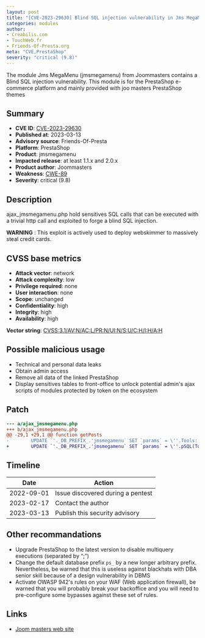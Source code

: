 ```yaml
---
layout: post
title: "[CVE-2023-29630] Blind SQL injection vulnerability in Jms MegaMenu (jmsmegamenu) PrestaShop module"
categories: modules
author:
- Creabilis.com
- TouchWeb.fr
- Friends-Of-Presta.org
meta: "CVE,PrestaShop"
severity: "critical (9.8)"
---
```


The module Jms MegaMenu (jmsmegamenu) from Joommasters contains a Blind SQL injection vulnerability.
This module is for the PrestaShop e-commerce platform and mainly provided with joo masters PrestaShop themes

## Summary

* **CVE ID**: [CVE-2023-29630](https://cve.mitre.org/cgi-bin/cvename.cgi?name=CVE-2023-29630)
* **Published at**: 2023-03-13
* **Advisory source**: Friends-Of-Presta
* **Platform**: PrestaShop
* **Product**: jmsmegamenu
* **Impacted release**: at least 1.1.x and 2.0.x
* **Product author**: Joommasters
* **Weakness**: [CWE-89](https://cwe.mitre.org/data/definitions/89.html)
* **Severity**: critical (9.8)

## Description

ajax_jmsmegamenu.php hold sensitives SQL calls that can be executed with a trivial http call and exploited to forge a blind SQL injection.

**WARNING** : This exploit is actively used to deploy webskimmer to massively steal credit cards. 

## CVSS base metrics

* **Attack vector**: network
* **Attack complexity**: low
* **Privilege required**: none
* **User interaction**: none
* **Scope**: unchanged
* **Confidentiality**: high
* **Integrity**: high
* **Availability**: high

**Vector string**: [CVSS:3.1/AV:N/AC:L/PR:N/UI:N/S:U/C:H/I:H/A:H](https://nvd.nist.gov/vuln-metrics/cvss/v3-calculator?vector=AV:N/AC:L/PR:N/UI:N/S:U/C:H/I:H/A:H)

## Possible malicious usage

* Technical and personal data leaks
* Obtain admin access
* Remove all data of the linked PrestaShop
* Display sensitives tables to front-office to unlock potential admin's ajax scripts of modules protected by token on the ecosystem

## Patch

```diff
--- a/ajax_jmsmegamenu.php
+++ b/ajax_jmsmegamenu.php
@@ -29,1 +29,1 @@ function getPosts
-        UPDATE `'._DB_PREFIX_.'jmsmegamenu` SET `params` = \''.Tools::getValue('params').'\'
+        UPDATE `'._DB_PREFIX_.'jmsmegamenu` SET `params` = \''.pSQL(Tools::getValue('params')).'\'
```

## Timeline

| Date | Action |
|--|--|
| 2022-09-01 | Issue discovered during a pentest |
| 2023-02-17 | Contact the author |
| 2023-03-13 | Publish this security advisory |

## Other recommandations

* Upgrade PrestaShop to the latest version to disable multiquery executions (separated by “;”)
* Change the default database prefix `ps_` by a new longer arbitrary prefix. Nevertheless, be warned that this is useless against blackhats with DBA senior skill because of a design vulnerability in DBMS
* Activate OWASP 942's rules on your WAF (Web application firewall), be warned that you will probably break your backoffice and you will need to pre-configure some bypasses against these set of rules.

## Links

* [Joom masters web site](https://www.joommasters.com/)
